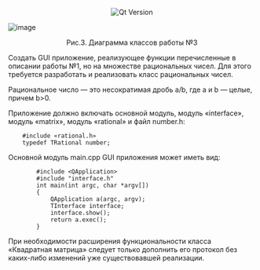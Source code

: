 <p align = "center">
  <img src = "https://img.shields.io/badge/Qt_Creator-5.0.2-41CD52?style=plastic&logo=Qt&labelColor=black" alt = "Qt Version">
</p>

![image](https://github.com/suzzerain/OOP_Labs/assets/101402419/8abbd0be-9a0c-4b5a-aaf7-8554d71036b0)

<p align = "center"> Рис.3. Диаграмма классов работы №3 </p>

Создать GUI приложение, реализующее функции перечисленные в описании работы №1, но на множестве рациональных чисел. Для этого требуется разработать и реализовать класс рациональных чисел.

Рациональное число — это несократимая дробь a/b, где a и b — целые, причем b>0.

Приложение должно включать основной модуль, модуль «interface», модуль «matrix», модуль «rational» и файл number.h:
~~~
	#include «rational.h»
	typedef TRational number;
~~~
	
Основной модуль main.cpp GUI приложения может иметь вид:
~~~
		#include <QApplication>
		#include "interface.h"
		int main(int argc, char *argv[])
		{
		    QApplication a(argc, argv);
		    TInterface interface;
		    interface.show();
		    return a.exec();
		}
~~~

При необходимости расширения функциональности класса «Квадратная матрица» следует только дополнить его протокол без каких-либо изменений уже существовавшей реализации.
